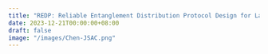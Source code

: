 ```yaml
---
title: "REDP: Reliable Entanglement Distribution Protocol Design for Large-scale Quantum Networks"
date: 2023-12-21T00:00:00+08:00
draft: false
image: "/images/Chen-JSAC.png"
---
```


<script>
window.location.href = "/highlights/redp-jsac";
</script>